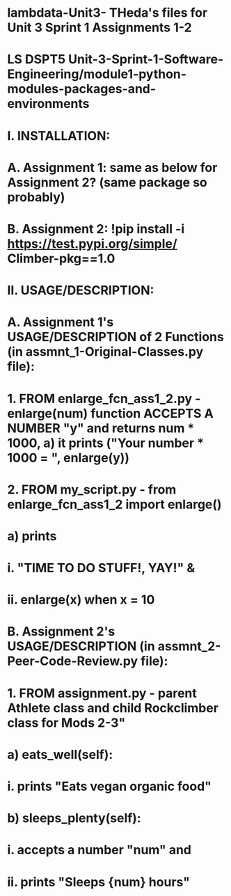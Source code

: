 # lambdata-Unit3- THeda's files for Unit 3 Sprint 1 Assignments 1-2
# LS DSPT5 Unit-3-Sprint-1-Software-Engineering/module1-python-modules-packages-and-environments

# I. INSTALLATION:
#    A. Assignment 1:  same as below for Assignment 2? (same package so probably)
#    B. Assignment 2: !pip install -i https://test.pypi.org/simple/ Climber-pkg==1.0

# II. USAGE/DESCRIPTION:
#    A. Assignment 1's USAGE/DESCRIPTION of 2 Functions (in assmnt_1-Original-Classes.py file):
#       1. FROM enlarge_fcn_ass1_2.py - enlarge(num) function ACCEPTS A NUMBER "y" and returns num * 1000,      a) it prints ("Your number * 1000 = ", enlarge(y))

#       2. FROM my_script.py - from enlarge_fcn_ass1_2  import enlarge()
#          a) prints 
#             i. "TIME TO DO STUFF!, YAY!" &
#            ii. enlarge(x) when x = 10
# 
#    B. Assignment 2's USAGE/DESCRIPTION (in assmnt_2-Peer-Code-Review.py file):
#       1.  FROM assignment.py - parent Athlete class and child Rockclimber class for Mods 2-3"
#          a) eats_well(self):     
#            i. prints "Eats vegan organic food"
# 
#          b) sleeps_plenty(self):
#            i. accepts a number "num" and 
#           ii. prints "Sleeps {num} hours"

